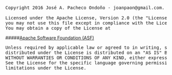 <pre>
Copyright 2016 José A. Pacheco Ondoño - joanpaon@gmail.com.

Licensed under the Apache License, Version 2.0 (the "License");
you may not use this file except in compliance with the License.
You may obtain a copy of the License at
</pre>

#####[Apache Software Foundation (ASF)](URL "http://www.apache.org/licenses/LICENSE-2.0")

<pre>
Unless required by applicable law or agreed to in writing, software
distributed under the License is distributed on an "AS IS" BASIS,
WITHOUT WARRANTIES OR CONDITIONS OF ANY KIND, either express or implied.
See the License for the specific language governing permissions and
limitations under the License.
</pre>
